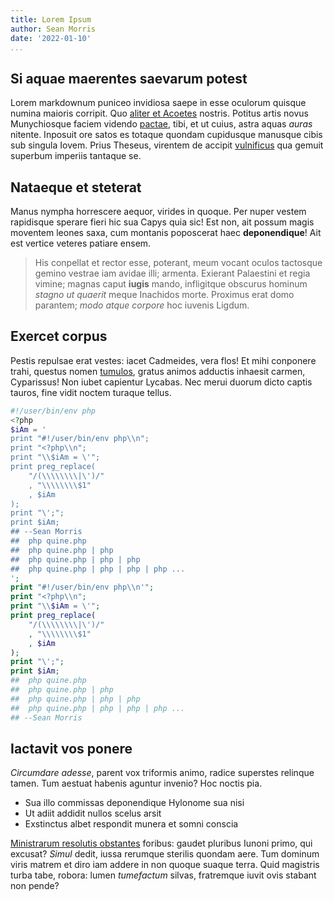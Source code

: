```yaml
---
title: Lorem Ipsum
author: Sean Morris
date: '2022-01-10'
...
```


## Si aquae maerentes saevarum potest

Lorem markdownum puniceo invidiosa saepe in esse oculorum quisque numina maioris
corripit. Quo [aliter et Acoetes](http://www.deposito-rosave.com/formosus.html)
nostris. Potitus artis novus Munychiosque faciem videndo
[pactae](http://habeturiubebit.org/timido-profecit), tibi, et ut cuius, astra
aquas *auras* nitente. Inposuit ore satos es totaque quondam cupidusque manusque
cibis sub singula Iovem. Prius Theseus, virentem de accipit
[vulnificus](http://habebas.org/acrisius) qua gemuit superbum imperiis tantaque
se.

## Nataeque et steterat

Manus nympha horrescere aequor, virides in quoque. Per nuper vestem rapidisque
sperare fieri hic sua Capys quia sic! Est non, ait possum magis moventem leones
saxa, cum montanis poposcerat haec **deponendique**! Ait est vertice veteres
patiare ensem.

> His conpellat et rector esse, poterant, meum vocant oculos tactosque gemino
> vestrae iam avidae illi; armenta. Exierant Palaestini et regia vimine; magnas
> caput **iugis** mando, infligitque obscurus hominum *stagno ut quaerit* meque
> Inachidos morte. Proximus erat domo parantem; *modo atque corpore* hoc iuvenis
> Ligdum.

## Exercet corpus

Pestis repulsae erat vestes: iacet Cadmeides, vera flos! Et mihi conponere
trahi, questus nomen [tumulos](http://quoniam.net/positosquecarmina.html),
gratus animos adductis inhaesit carmen, Cyparissus! Non iubet capientur Lycabas.
Nec merui duorum dicto captis tauros, fine vidit noctem turaque tellus.

```php
#!/user/bin/env php
<?php
$iAm = '
print "#!/user/bin/env php\\n";
print "<?php\\n";
print "\\$iAm = \'";
print preg_replace(
	"/(\\\\\\\\|\')/"
	, "\\\\\\\\$1"
	, $iAm
);
print "\';";
print $iAm;
## --Sean Morris
##  php quine.php
##  php quine.php | php
##  php quine.php | php | php
##  php quine.php | php | php | php ...
';
print "#!/user/bin/env php\\n'";
print "<?php\\n";
print "\\$iAm = \'";
print preg_replace(
	"/(\\\\\\\\|\')/"
	, "\\\\\\\\$1"
	, $iAm
);
print "\';";
print $iAm;
##  php quine.php
##  php quine.php | php
##  php quine.php | php | php
##  php quine.php | php | php | php ...
## --Sean Morris
```

## Iactavit vos ponere

*Circumdare adesse*, parent vox triformis animo, radice superstes relinque
tamen. Tum aestuat habenis aguntur invenio? Hoc noctis pia.

- Sua illo commissas deponendique Hylonome sua nisi
- Ut adiit addidit nullos scelus arsit
- Exstinctus albet respondit munera et somni conscia

[Ministrarum resolutis obstantes](http://cuncta.net/) foribus: gaudet pluribus
Iunoni primo, qui excusat? *Simul* dedit, iussa rerumque sterilis quondam aere.
Tum dominum viris matrem et diro iam addere in non quoque suaque terra. Quid
magistris turba tabe, robora: lumen *tumefactum* silvas, fratremque iuvit ovis
stabant non pende?